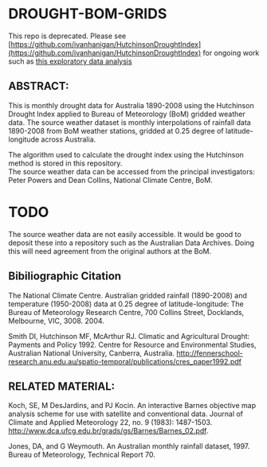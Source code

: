 DROUGHT-BOM-GRIDS
=================

This repo is deprecated.  Please see [https://github.com/ivanhanigan/HutchinsonDroughtIndex](https://github.com/ivanhanigan/HutchinsonDroughtIndex) for ongoing work such as [this exploratory data analysis](http://ivanhanigan.github.io/2013/11/github-and-reproducible-research-report-casestudy-hutchinson-drought-index/)


ABSTRACT:
----
This is monthly drought data for Australia 1890-2008 using the Hutchinson Drought Index applied to Bureau of Meteorology (BoM) gridded weather data.  The source weather dataset is monthly interpolations of rainfall data 1890-2008 from BoM weather stations, gridded at 0.25 degree of latitude-longitude across Australia.

The algorithm used to calculate the drought index using the Hutchinson method is stored in this repository.  
The source weather data can be accessed from the principal investigators:  Peter Powers and Dean Collins, National Climate Centre, BoM.

TODO
====
The source weather data are not easily accessible.  It would be good to deposit these into a repository such as the Australian Data Archives.
Doing this will need agreement from the original authors at the BoM.

Bibiliographic Citation
----
The National Climate Centre. Australian gridded rainfall (1890-2008) and temperature (1950-2008) data at 0.25 degree of latitude-longitude: The Bureau of Meteorology Research Centre, 700 Collins Street, Docklands, Melbourne, VIC, 3008. 2004.

Smith DI, Hutchinson MF, McArthur RJ. Climatic and Agricultural Drought: Payments and Policy 1992. Centre for Resource and Environmental Studies, Australian National University, Canberra, Australia. http://fennerschool-research.anu.edu.au/spatio-temporal/publications/cres_paper1992.pdf

RELATED MATERIAL:
----

Koch, SE, M DesJardins, and PJ Kocin. An interactive Barnes objective map analysis scheme for use with satellite and conventional data. Journal of Climate and Applied Meteorology 22, no. 9 (1983): 1487-1503. http://www.dca.ufcg.edu.br/grads/gs/Barnes/Barnes_02.pdf.

Jones, DA, and G Weymouth. An Australian monthly rainfall dataset, 1997. Bureau of Meteorology, Technical Report 70.

